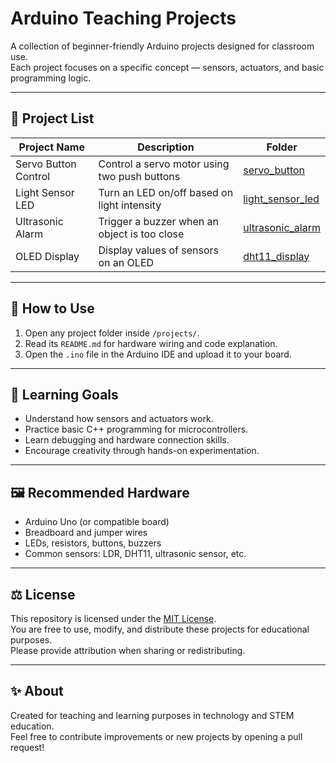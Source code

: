 # Arduino Teaching Projects

A collection of beginner-friendly Arduino projects designed for classroom use.  
Each project focuses on a specific concept — sensors, actuators, and basic programming logic.

---

## 📂 Project List

| Project Name | Description | Folder |
|---------------|-------------|---------|
| Servo Button Control | Control a servo motor using two push buttons | [servo_button](./projects/servo_button) |
| Light Sensor LED | Turn an LED on/off based on light intensity | [light_sensor_led](./projects/light_sensor_led) |
| Ultrasonic Alarm | Trigger a buzzer when an object is too close | [ultrasonic_alarm](./projects/ultrasonic_alarm) |
| OLED Display | Display values of sensors on an OLED | [dht11_display](./projects/dht11_display) |

---

## 🧰 How to Use

1. Open any project folder inside `/projects/`.
2. Read its `README.md` for hardware wiring and code explanation.
3. Open the `.ino` file in the Arduino IDE and upload it to your board.

---

## 🧠 Learning Goals

- Understand how sensors and actuators work.  
- Practice basic C++ programming for microcontrollers.  
- Learn debugging and hardware connection skills.  
- Encourage creativity through hands-on experimentation.

---

## 🖼️ Recommended Hardware

- Arduino Uno (or compatible board)  
- Breadboard and jumper wires  
- LEDs, resistors, buttons, buzzers  
- Common sensors: LDR, DHT11, ultrasonic sensor, etc.

---

## ⚖️ License

This repository is licensed under the [MIT License](./LICENSE).  
You are free to use, modify, and distribute these projects for educational purposes.  
Please provide attribution when sharing or redistributing.

---

## ✨ About

Created for teaching and learning purposes in technology and STEM education.  
Feel free to contribute improvements or new projects by opening a pull request!
